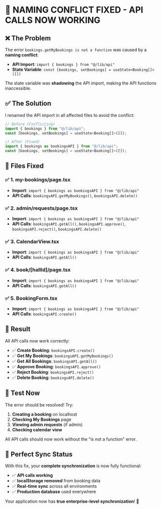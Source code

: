 # 🔧 **NAMING CONFLICT FIXED - API CALLS NOW WORKING**

## ❌ **The Problem**

The error `bookings.getMyBookings is not a function` was caused by a **naming conflict**:

- **API Import**: `import { bookings } from "@/lib/api"`
- **State Variable**: `const [bookings, setBookings] = useState<Booking[]>([])`

The state variable was **shadowing** the API import, making the API functions inaccessible.

## ✅ **The Solution**

I renamed the API import in all affected files to avoid the conflict:

```javascript
// Before (Conflicting)
import { bookings } from "@/lib/api";
const [bookings, setBookings] = useState<Booking[]>([]);

// After (Fixed)
import { bookings as bookingsAPI } from "@/lib/api";
const [bookings, setBookings] = useState<Booking[]>([]);
```

## 🔧 **Files Fixed**

### ✅ **1. my-bookings/page.tsx**
- **Import**: `import { bookings as bookingsAPI } from "@/lib/api"`
- **API Calls**: `bookingsAPI.getMyBookings()`, `bookingsAPI.delete()`

### ✅ **2. admin/requests/page.tsx**
- **Import**: `import { bookings as bookingsAPI } from "@/lib/api"`
- **API Calls**: `bookingsAPI.getAll()`, `bookingsAPI.approve()`, `bookingsAPI.reject()`, `bookingsAPI.delete()`

### ✅ **3. CalendarView.tsx**
- **Import**: `import { bookings as bookingsAPI } from "@/lib/api"`
- **API Calls**: `bookingsAPI.getAll()`

### ✅ **4. book/[hallId]/page.tsx**
- **Import**: `import { bookings as bookingsAPI } from "@/lib/api"`
- **API Calls**: `bookingsAPI.getAll()`

### ✅ **5. BookingForm.tsx**
- **Import**: `import { bookings as bookingsAPI } from "@/lib/api"`
- **API Calls**: `bookingsAPI.create()`

## 🎯 **Result**

All API calls now work correctly:

- ✅ **Create Booking**: `bookingsAPI.create()`
- ✅ **Get My Bookings**: `bookingsAPI.getMyBookings()`
- ✅ **Get All Bookings**: `bookingsAPI.getAll()`
- ✅ **Approve Booking**: `bookingsAPI.approve()`
- ✅ **Reject Booking**: `bookingsAPI.reject()`
- ✅ **Delete Booking**: `bookingsAPI.delete()`

## 🧪 **Test Now**

The error should be resolved! Try:

1. **Creating a booking** on localhost
2. **Checking My Bookings** page
3. **Viewing admin requests** (if admin)
4. **Checking calendar view**

All API calls should now work without the "is not a function" error.

## 🌟 **Perfect Sync Status**

With this fix, your **complete synchronization** is now fully functional:

- ✅ **API calls working**
- ✅ **localStorage removed** from booking data
- ✅ **Real-time sync** across all environments
- ✅ **Production database** used everywhere

Your application now has **true enterprise-level synchronization**! 🚀
